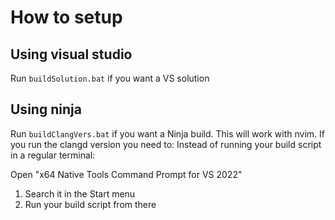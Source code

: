 # How to setup

## Using visual studio
Run `buildSolution.bat` if you want a VS solution

## Using ninja
Run `buildClangVers.bat` if you want a Ninja build. This will work with nvim.
If you run the clangd version you need to:
Instead of running your build script in a regular terminal:

Open "x64 Native Tools Command Prompt for VS 2022"
1. Search it in the Start menu
2. Run your build script from there

